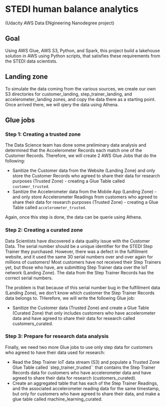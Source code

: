 # STEDI human balance analytics

(Udacity AWS Data ENgineering Nanodegree project)

## Goal

Using AWS Glue, AWS S3, Python, and Spark, this project build a lakehouse solution in AWS using Python scripts, that satisfies these requirements from the STEDI data scientists.

## Landing zone 

To simulate the data coming from the various sources, we  create our own S3 directories for customer_landing, step_trainer_landing, and accelerometer_landing zones, and copy the data there as a starting point. Once arrived there, we will qiery the data using Athena.

## Glue jobs

### Step 1: Creating a trusted zone

The Data Science team has done some preliminary data analysis and determined that the Accelerometer Records each match one of the Customer Records. Therefore, we will create 2 AWS Glue Jobs that do the following:

- Sanitize the Customer data from the Website (Landing Zone) and only store the Customer Records who agreed to share their data for research purposes (Trusted Zone) - creating a Glue Table called `customer_trusted`.
- Sanitize the Accelerometer data from the Mobile App (Landing Zone) - and only store Accelerometer Readings from customers who agreed to share their data for research purposes (Trusted Zone) - creating a Glue Table called `accelerometer_trusted`.

Again, once this step is done, the data can be querie using Athena.

### Step 2: Creating a curated zone

Data Scientists have discovered a data quality issue with the Customer Data. The serial number should be a unique identifier for the STEDI Step Trainer they purchased. However, there was a defect in the fulfillment website, and it used the same 30 serial numbers over and over again for millions of customers! Most customers have not received their Step Trainers yet, but those who have, are submitting Step Trainer data over the IoT network (Landing Zone). The data from the Step Trainer Records has the correct serial numbers.

The problem is that because of this serial number bug in the fulfillment data (Landing Zone), we don’t know which customer the Step Trainer Records data belongs to. THerefore, we will write the following Glue job: 

- Sanitize the Customer data (Trusted Zone) and create a Glue Table (Curated Zone) that only includes customers who have accelerometer data and have agreed to share their data for research called customers_curated.

### Step 3: Prepare for research data analysis

Finally, we need two more Glue jobs to use only step data for customers who agreed to have their data used for research:

- Read the Step Trainer IoT data stream (S3) and populate a Trusted Zone Glue Table called `step_trainer_trusted`` that contains the Step Trainer Records data for customers who have accelerometer data and have agreed to share their data for research (customers_curated).
- Create an aggregated table that has each of the Step Trainer Readings, and the associated accelerometer reading data for the same timestamp, but only for customers who have agreed to share their data, and make a glue table called machine_learning_curated.
